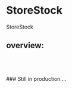 # StoreStock
StoreStock
<br />
## overview:<br />
<br /> 
<br />
<br />
### Still in production....
